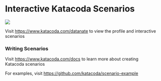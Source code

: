 # Interactive Katacoda Scenarios

[![](http://shields.katacoda.com/katacoda/datanate/count.svg)](https://www.katacoda.com/datanate "Get your profile on Katacoda.com")

Visit https://www.katacoda.com/datanate to view the profile and interactive scenarios

### Writing Scenarios
Visit https://www.katacoda.com/docs to learn more about creating Katacoda scenarios

For examples, visit https://github.com/katacoda/scenario-example
